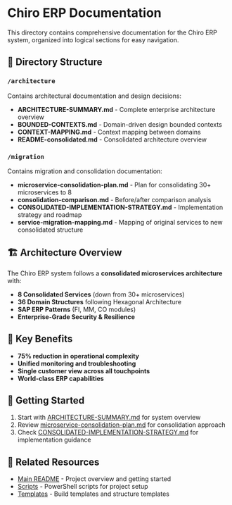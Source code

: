 # Chiro ERP Documentation

This directory contains comprehensive documentation for the Chiro ERP system, organized into logical sections for easy navigation.

## 📁 Directory Structure

### `/architecture`
Contains architectural documentation and design decisions:
- **ARCHITECTURE-SUMMARY.md** - Complete enterprise architecture overview
- **BOUNDED-CONTEXTS.md** - Domain-driven design bounded contexts
- **CONTEXT-MAPPING.md** - Context mapping between domains
- **README-consolidated.md** - Consolidated architecture overview

### `/migration`
Contains migration and consolidation documentation:
- **microservice-consolidation-plan.md** - Plan for consolidating 30+ microservices to 8
- **consolidation-comparison.md** - Before/after comparison analysis
- **CONSOLIDATED-IMPLEMENTATION-STRATEGY.md** - Implementation strategy and roadmap
- **service-migration-mapping.md** - Mapping of original services to new consolidated structure

## 🏗️ Architecture Overview

The Chiro ERP system follows a **consolidated microservices architecture** with:
- **8 Consolidated Services** (down from 30+ microservices)
- **36 Domain Structures** following Hexagonal Architecture
- **SAP ERP Patterns** (FI, MM, CO modules)
- **Enterprise-Grade Security & Resilience**

## 🚀 Key Benefits

- **75% reduction in operational complexity**
- **Unified monitoring and troubleshooting**
- **Single customer view across all touchpoints**
- **World-class ERP capabilities**

## 📖 Getting Started

1. Start with [ARCHITECTURE-SUMMARY.md](architecture/ARCHITECTURE-SUMMARY.md) for system overview
2. Review [microservice-consolidation-plan.md](migration/microservice-consolidation-plan.md) for consolidation approach
3. Check [CONSOLIDATED-IMPLEMENTATION-STRATEGY.md](migration/CONSOLIDATED-IMPLEMENTATION-STRATEGY.md) for implementation guidance

## 🔗 Related Resources

- [Main README](../README.md) - Project overview and getting started
- [Scripts](../scripts/) - PowerShell scripts for project setup
- [Templates](../templates/) - Build templates and structure templates
